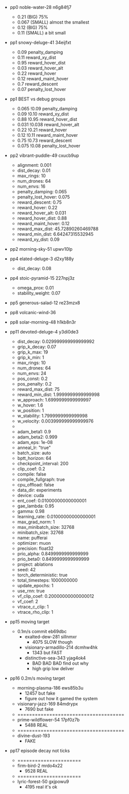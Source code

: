 - pp0 noble-water-28 n6g84fj7
    - 0.21 (BIG) 75%
    - 0.067 (SMALL) almost the smallest
    - 0.12 (BIG) 75%
    - 0.11 (SMALL) a bit small
- pp1 snowy-deluge-41 34eijfxt
    - 0.09 penalty_damping
    - 0.11 reward_xy_dist
    - 0.95 reward_hover_dist
    - 0.03 reward_hover_alt
    - 0.22 reward_hover
    - 0.12 reward_maint_hover
    - 0.7  reward_descent
    - 0.07 penalty_lost_hover
- pp1 BEST vs debug groups
    - 0.065 !0.09  penalty_damping
    - 0.09  !0.10  reward_xy_dist
    - 0.88  !0.95  reward_hover_dist
    - 0.031 !0.038 reward_hover_alt
    - 0.22  !0.21  reward_hover
    - 0.12  !0.11  reward_maint_hover
    - 0.75  !0.73  reward_descent
    - 0.075 !0.08  penalty_lost_hover
- pp2 vibrant-puddle-49 cxucb9up
    - alignment: 0.001
    - dist_decay: 0.01
    - max_rings: 10
    - num_drones: 64
    - num_envs: 16
    - penalty_damping: 0.065
    - penalty_lost_hover: 0.075
    - reward_descent: 0.75
    - reward_hover: 0.22
    - reward_hover_alt: 0.031
    - reward_hover_dist: 0.88
    - reward_maint_hover: 0.12
    - reward_max_dist: 45.72890260469788
    - reward_min_dist: 6.64247315532945
    - reward_xy_dist: 0.09
- pp2 morning-sky-51 upwv10lp
- pp4 elated-deluge-3 d2xy188y
    - dist_decay: 0.08
- pp4 stoic-pyramid-15 227npj3z
    - omega_prox: 0.01
    - stability_weight: 0.07
- pp5 generous-salad-12 re23mzx8



- pp8 volcanic-wind-36 
- pp8 solar-morning-48 h1kb8n3r



- pp11 devoted-deluge-4 y3di0de3
    - dist_decay: 0.029999999999999992
    - grip_k_decay: 0.07
    - grip_k_max: 19
    - grip_k_min: 1
    - max_rings: 10
    - num_drones: 64
    - num_envs: 24
    - pos_const: 0.2
    - pos_penalty: 0.2
    - reward_max_dist: 75
    - reward_min_dist: 1.9999999999999998
    - w_approach: 1.6999999999999997
    - w_hover: 1.6
    - w_position: 1
    - w_stability: 1.7999999999999998
    - w_velocity: 0.003999999999999976
    - 
    - adam_beta1: 0.9
    - adam_beta2: 0.999
    - adam_eps: 1e-08
    - anneal_lr: "true"
    - batch_size: auto
    - bptt_horizon: 64
    - checkpoint_interval: 200
    - clip_coef: 0.2
    - compile: false
    - compile_fullgraph: true
    - cpu_offload: false
    - data_dir: experiments
    - device: cuda
    - ent_coef: 0.01000000000000001
    - gae_lambda: 0.95
    - gamma: 0.98
    - learning_rate: 0.01000000000000001
    - max_grad_norm: 1
    - max_minibatch_size: 32768
    - minibatch_size: 32768
    - name: pufferai
    - optimizer: muon
    - precision: float32
    - prio_alpha: 0.8499999999999999
    - prio_beta0: 0.8499999999999999
    - project: ablations
    - seed: 42
    - torch_deterministic: true
    - total_timesteps: 1000000000
    - update_epochs: 1
    - use_rnn: true
    - vf_clip_coef: 0.20000000000000012
    - vf_coef: 2
    - vtrace_c_clip: 1
    - vtrace_rho_clip: 1

- pp15 moving target
  - 0.1m/s commit eb69dbc
    - exalted-dew-281 sillnmxr
      - 4075 SLOW though
    - visionary-armadillo-214 dcmhw4hk
      - 1343 but FAST
    - distinctive-sea-343 yjag4ok4
      - BAD BAD BAD find out why
      - high grip low deliver
- pp16 0.2m/s moving target
  - morning-plasma-186 ews85b3u
    - 12457 but fake
    - figure out how it gamed the system
  - visionary-jazz-169 84mdrypx
    - 7690 but fake
  - =====================================
  - prime-wildflower-54 17pf0z7b
    - 5488 REAL
  - =====================================
  - divine-dust-193
    - FAKE
- pp17 episode decay not ticks
  - ======================
  - firm-bird-2 mrdo4x22
    - 9528 REAL
  - ======================
  - lyric-forest-50 gxjpowu9
    - 4195 real it's ok
